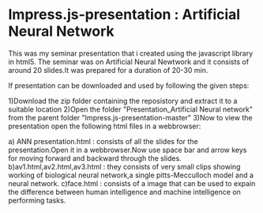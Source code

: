 Impress.js-presentation : Artificial Neural Network
===================================================

This was my seminar presentation that i created using the javascript library in html5.
The seminar was on Artificial Neural Newtwork and it consists of around 20 slides.It was prepared for a duration of 20-30 min.

If presentation can be downloaded and used by following the given steps:

1)Download the zip folder containing the reposistory and extract it to a suitable location
2)Open the folder "Presentation_Artificial Neural network" from the parent folder "Impress.js-presentation-master"
3)Now to view the presentation open the following html files in a webbrowser:

a) ANN presentation.html : consists of all the slides for the presentation.Open it in a webbrowser.Now use space bar and arrow keys for moving forward and backward through the slides.
b)av1.html,av2.html,av3.html : they consists of very small clips showing working of biological neural network,a single pitts-Mecculloch model and a neural network.
c)face.html : consists of a image that can be used to expain the difference between human intelligence and machine intelligence on performing tasks.
